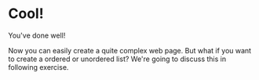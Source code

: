 # Cool!

You've done well!

Now you can easily create a quite complex web page. But what if you want to create a ordered or unordered list? We're going to discuss this in following exercise.
